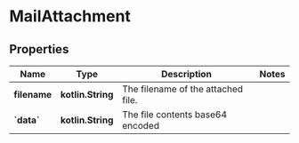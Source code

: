 
# MailAttachment

## Properties
Name | Type | Description | Notes
------------ | ------------- | ------------- | -------------
**filename** | **kotlin.String** | The filename of the attached file. | 
**&#x60;data&#x60;** | **kotlin.String** | The file contents base64 encoded | 



